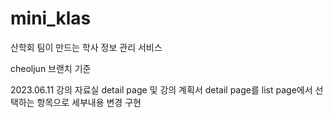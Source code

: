 # mini_klas

산학회 팀이 만드는 학사 정보 관리 서비스

cheoljun 브랜치 기준

2023.06.11 강의 자료실 detail page 및 강의 계획서 detail page를 list page에서 선택하는 항목으로 세부내용 변경 구현
